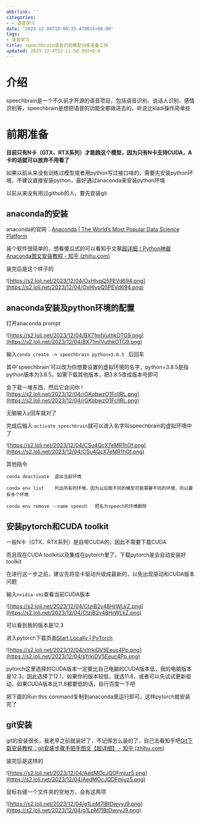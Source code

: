 ```yaml
---
abbrlink: ''
categories:
- - 语音学习
date: '2023-12-04T18:00:35.479014+08:00'
tags:
- 语音学习
title: speechbrain语音识别模型训练准备工作
updated: 2023-12-4T22:11:58.992+8:0
---
```

# 介绍

speechbrain是一个不久前才开源的语音项目，包括语音识别、说话人识别、感情识别等，speechbrain是想把语音的功能全都做进去的，听说比kladi操作简单些

# 前期准备

**目前只有N卡（GTX、RTX系列）才能跑这个模型，因为只有N卡支持CUDA，A卡的话就可以放弃不用看了**

如果以前从来没有训练过模型或者用python写过接口啥的，需要先安装python环境，不建议直接安装python，最好通过anaconda来安装python环境

以前从来没有用过github的人，要先安装git

## anaconda的安装

anaconda的官网：[Anaconda | The World’s Most Popular Data Science Platform](https://www.anaconda.com/)

装个软件很简单的，想看傻瓜式的可以看知乎文章[超详细！Python神器Anaconda图文安装教程 - 知乎 (zhihu.com)](https://zhuanlan.zhihu.com/p/635869956)

装完后是这个样子的

![https://s2.loli.net/2023/12/04/OxHlvpQ5PEVd694.png](https://s2.loli.net/2023/12/04/OxHlvpQ5PEVd694.png)

## anaconda安装及python环境的配置

打开anaconda prompt

![https://s2.loli.net/2023/12/04/BX71mIVuthkOTG9.png](https://s2.loli.net/2023/12/04/BX71mIVuthkOTG9.png)

输入`conda create -n speechbrain python=3.8.5 ` 后回车

其中'speechbrain'可以改为你想要设置的虚拟环境的名字，python=3.8.5是指python版本为3.8.5，如需下载其他版本，把3.8.5改成版本号即可

会下载一堆东西，然后它会问你
![https://s2.loli.net/2023/12/04/rGKobwzO1FcIlRL.png](https://s2.loli.net/2023/12/04/rGKobwzO1FcIlRL.png)

无脑输入y回车就对了

完成后输入 `activate speechbrain`就可以进入名字叫speechbrain的虚拟环境中了

![https://s2.loli.net/2023/12/04/CSu4QcX7eMR1hOf.png](https://s2.loli.net/2023/12/04/CSu4QcX7eMR1hOf.png)

其他指令

```
conda deactivate  退出当前环境

conda env list    列出所有的环境，因为以后跑不同的模型可能需要不同的环境，所以要有多个环境

conda env remove --name speech   把名为speech的环境删除
```

## 安装pytorch和CUDA toolkit

一般N卡（GTX、RTX系列）是自带CUDA的，因此不需要下载CUDA

而且现在CUDA toolkit以及集成在pytorch里了，下载pytorch是会自动安装好toolkit

在进行这一步之前，建议先将显卡驱动升级成最新的，以免出现驱动和CUDA版本问题

输入`nvidia-smi`查看当前CUDA版本

![https://s2.loli.net/2023/12/04/CtzjB2v48HrWLkZ.png](https://s2.loli.net/2023/12/04/CtzjB2v48HrWLkZ.png)

可以看到我的版本是12.3


进入pytorch下载页面[Start Locally | PyTorch](https://pytorch.org/get-started/locally/)

![https://s2.loli.net/2023/12/04/sYrkjDV5Eeuc4Pp.png](https://s2.loli.net/2023/12/04/sYrkjDV5Eeuc4Pp.png)

pytorch这里选择的CUDA版本一定要比自己电脑的CUDA版本低，我的电脑版本是12.3，因此选择了12.1，如果你的版本较低，就选11.8，或者可以先试试更新驱动，如果CUDA版本比11.8都要低的话，自行百度一下吧

把下面的Run this command复制到anaconda里运行即可，这样pytorch就安装完了


## git安装

git的安装很长，我老早之前就装好了，不记得怎么装的了，自己去看知乎吧[Git下载安装教程：git安装步骤手把手图文【超详细】 - 知乎 (zhihu.com)](https://zhuanlan.zhihu.com/p/443527549)

装完后是这样的

![https://s2.loli.net/2023/12/04/AedMOcJQDFmjuz5.png](https://s2.loli.net/2023/12/04/AedMOcJQDFmjuz5.png)

鼠标右键一个文件夹的空地方，会有这两项

![https://s2.loli.net/2023/12/04/g1LpM7IBtDwvyJ9.png](https://s2.loli.net/2023/12/04/g1LpM7IBtDwvyJ9.png)
